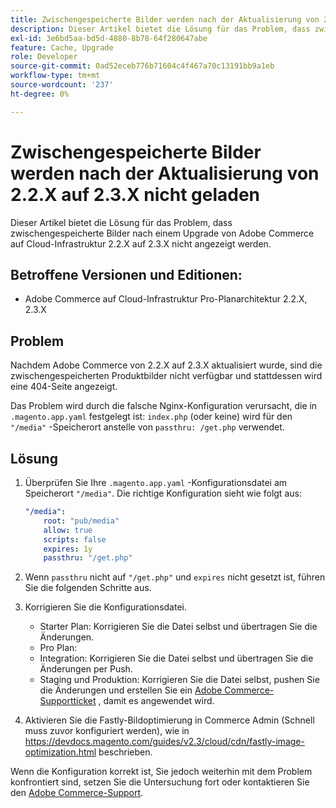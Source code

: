 ```yaml
---
title: Zwischengespeicherte Bilder werden nach der Aktualisierung von 2.2.X auf 2.3.X nicht geladen
description: Dieser Artikel bietet die Lösung für das Problem, dass zwischengespeicherte Bilder nach einem Upgrade von Adobe Commerce auf Cloud-Infrastruktur 2.2.X auf 2.3.X nicht angezeigt werden.
exl-id: 3e6bd5aa-bd5d-4880-8b78-64f280647abe
feature: Cache, Upgrade
role: Developer
source-git-commit: 0ad52eceb776b71604c4f467a70c13191bb9a1eb
workflow-type: tm+mt
source-wordcount: '237'
ht-degree: 0%

---
```


# Zwischengespeicherte Bilder werden nach der Aktualisierung von 2.2.X auf 2.3.X nicht geladen

Dieser Artikel bietet die Lösung für das Problem, dass zwischengespeicherte Bilder nach einem Upgrade von Adobe Commerce auf Cloud-Infrastruktur 2.2.X auf 2.3.X nicht angezeigt werden.

## Betroffene Versionen und Editionen:

* Adobe Commerce auf Cloud-Infrastruktur Pro-Planarchitektur 2.2.X, 2.3.X

## Problem

Nachdem Adobe Commerce von 2.2.X auf 2.3.X aktualisiert wurde, sind die zwischengespeicherten Produktbilder nicht verfügbar und stattdessen wird eine 404-Seite angezeigt.

Das Problem wird durch die falsche Nginx-Konfiguration verursacht, die in `.magento.app.yaml` festgelegt ist: `index.php` (oder keine) wird für den `"/media"` -Speicherort anstelle von `passthru: /get.php` verwendet.

## Lösung

1. Überprüfen Sie Ihre `.magento.app.yaml` -Konfigurationsdatei am Speicherort `"/media"`. Die richtige Konfiguration sieht wie folgt aus:

   ```yaml
   "/media":
       root: "pub/media"
       allow: true
       scripts: false
       expires: 1y
       passthru: "/get.php"
   ```

1. Wenn `passthru` nicht auf `"/get.php"` und `expires` nicht gesetzt ist, führen Sie die folgenden Schritte aus.
1. Korrigieren Sie die Konfigurationsdatei.
   * Starter Plan: Korrigieren Sie die Datei selbst und übertragen Sie die Änderungen.
   * Pro Plan:
   * Integration: Korrigieren Sie die Datei selbst und übertragen Sie die Änderungen per Push.
   * Staging und Produktion: Korrigieren Sie die Datei selbst, pushen Sie die Änderungen und erstellen Sie ein [Adobe Commerce-Supportticket](/help/help-center-guide/help-center/magento-help-center-user-guide.md#submit-ticket) , damit es angewendet wird.

1. Aktivieren Sie die Fastly-Bildoptimierung in Commerce Admin (Schnell muss zuvor konfiguriert werden), wie in <https://devdocs.magento.com/guides/v2.3/cloud/cdn/fastly-image-optimization.html> beschrieben.

Wenn die Konfiguration korrekt ist, Sie jedoch weiterhin mit dem Problem konfrontiert sind, setzen Sie die Untersuchung fort oder kontaktieren Sie den [Adobe Commerce-Support](/help/help-center-guide/help-center/magento-help-center-user-guide.md#submit-ticket).
